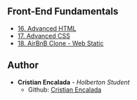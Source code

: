 ## Front-End Fundamentals

- [16. Advanced HTML](https://github.com/cristian-encalada/holbertonschool-web_front_end)
- [17. Advanced CSS](https://github.com/cristian-encalada/holbertonschool-web_front_end)
- [18. AirBnB Clone - Web Static](https://github.com/cristian-encalada/holbertonschool-AirBnB_clone/tree/main/web_static)


## Author

* __Cristian Encalada__ - *Holberton Student* 
    - Github: [Cristian Encalada](https://github.com/cristian-encalada/)